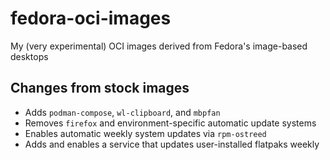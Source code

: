 # fedora-oci-images

My (very experimental) OCI images derived from Fedora's image-based desktops

## Changes from stock images

* Adds `podman-compose`, `wl-clipboard`, and `mbpfan`
* Removes `firefox` and environment-specific automatic update systems
* Enables automatic weekly system updates via `rpm-ostreed`
* Adds and enables a service that updates user-installed flatpaks weekly
